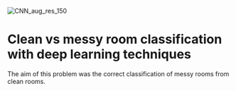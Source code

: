 ![CNN_aug_res_150](https://user-images.githubusercontent.com/62444785/162535184-7e5d4713-134b-466c-8672-4dda89d05140.png)
# Clean vs messy room classification with deep learning techniques
The aim of this problem was the correct classification of messy rooms from clean rooms.

